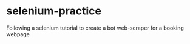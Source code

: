 # selenium-practice
Following a selenium tutorial to create a bot web-scraper for a booking webpage 
